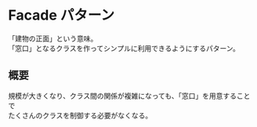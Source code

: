 # Facade パターン
「建物の正面」という意味。  
「窓口」となるクラスを作ってシンプルに利用できるようにするパターン。  

## 概要
規模が大きくなり、クラス間の関係が複雑になっても、「窓口」を用意することで  
たくさんのクラスを制御する必要がなくなる。  
